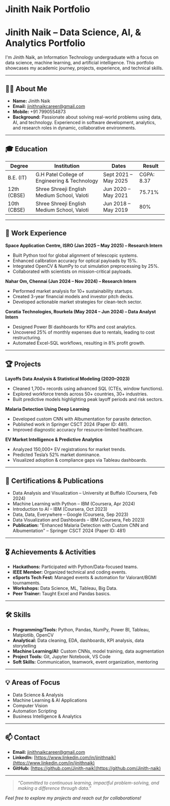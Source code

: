 # Jinith Naik Portfolio
# Jinith Naik – Data Science, AI, & Analytics Portfolio

I'm Jinith Naik, an Information Technology undergraduate with a focus on data science, machine learning, and artificial intelligence. This portfolio showcases my academic journey, projects, experience, and technical skills.

---

## 🧑‍💻 About Me

- **Name:** Jinith Naik  
- **Email:** [jinithnaikcareer@gmail.com](mailto:jinithnaikcareer@gmail.com)  
- **Mobile:** +91 7990554873  
- **Background:** Passionate about solving real-world problems using data, AI, and technology. Experienced in software development, analytics, and research roles in dynamic, collaborative environments.

---

## 🎓 Education

| Degree      | Institution                                   | Dates               | Result     |
|-------------|-----------------------------------------------|---------------------|------------|
| B.E. (IT)   | G.H Patel College of Engineering & Technology | Sept 2021 – May 2025| CGPA: 8.37 |
| 12th (CBSE) | Shree Shreeji English Medium School, Valoti   | Jun 2020 – May 2021 | 75.71%     |
| 10th (CBSE) | Shree Shreeji English Medium School, Valoti   | Jun 2018 – May 2019 | 80%        |

---

## 💼 Work Experience

**Space Application Centre, ISRO (Jan 2025 – May 2025) – Research Intern**
- Built Python tool for global alignment of telescopic systems.
- Enhanced calibration accuracy for optical payloads by 15%.
- Integrated OpenCV & NumPy to cut simulation preprocessing by 25%.
- Collaborated with scientists on mission-critical payloads.

**Nahar Om, Chennai (Jun 2024 – Nov 2024) – Research Intern**
- Performed market analysis for 10+ sustainability startups.
- Created 3-year financial models and investor pitch decks.
- Developed actionable market strategies for clean-tech sector.

**Coratia Technologies, Rourkela (May 2024 – Jun 2024) – Data Analyst Intern**
- Designed Power BI dashboards for KPIs and cost analytics.
- Uncovered 25% of monthly expenses due to rentals, leading to cost restructuring.
- Automated Excel-SQL workflows, resulting in 8% profit growth.

---

## 🏆 Projects

**Layoffs Data Analysis & Statistical Modeling (2020–2023)**
- Cleaned 1,700+ records using advanced SQL (CTEs, window functions).
- Explored workforce trends across 50+ countries, 30+ industries.
- Built predictive models highlighting peak layoff periods and risk sectors.

**Malaria Detection Using Deep Learning**
- Developed custom CNN with Albumentation for parasite detection.
- Published work in Springer CSCT 2024 (Paper ID: 481).
- Improved diagnostic accuracy for resource-limited healthcare.

**EV Market Intelligence & Predictive Analytics**
- Analyzed 150,000+ EV registrations for market trends.
- Predicted Tesla’s 52% market dominance.
- Visualized adoption & compliance gaps via Tableau dashboards.

---

## 📜 Certifications & Publications

- Data Analysis and Visualization – University at Buffalo (Coursera, Feb 2024)
- Machine Learning with Python – IBM (Coursera, Apr 2024)
- Introduction to AI – IBM (Coursera, Oct 2023)
- Data, Data, Everywhere – Google (Coursera, Sep 2023)
- Data Visualization and Dashboards – IBM (Coursera, Feb 2023)
- **Publication:** "Enhanced Malaria Detection with Custom CNN and Albumentation" – Springer CSCT 2024 (Paper ID: 481)

---

## 🎖️ Achievements & Activities

- **Hackathons:** Participated with Python/Data-focused teams.
- **IEEE Member:** Organized technical and coding events.
- **eSports Tech Fest:** Managed events & automation for Valorant/BGMI tournaments.
- **Workshops:** Data Science, ML, Tableau, Big Data.
- **Peer Trainer:** Taught Excel and Pandas basics.

---

## 🛠️ Skills

- **Programming/Tools:** Python, Pandas, NumPy, Power BI, Tableau, Matplotlib, OpenCV
- **Analytical:** Data cleaning, EDA, dashboards, KPI analysis, data storytelling
- **Machine Learning/AI:** Custom CNNs, model training, data augmentation
- **Project Tools:** Git, Jupyter Notebook, VS Code
- **Soft Skills:** Communication, teamwork, event organization, mentoring

---

## 💡 Areas of Focus

- Data Science & Analysis
- Machine Learning & AI Applications
- Computer Vision
- Automation Scripting
- Business Intelligence & Analytics

---

## 📫 Contact

- **Email:** [jinithnaikcareer@gmail.com](mailto:jinithnaikcareer@gmail.com)
- **LinkedIn:** [https://www.linkedin.com/in/jinithnaik](https://www.linkedin.com/in/jinithnaik)
- **GitHub:** [https://github.com/Jinith-naik](https://github.com/Jinith-naik)

---

> *“Committed to continuous learning, impactful problem-solving, and making a difference through data.”*

*Feel free to explore my projects and reach out for collaborations!*
